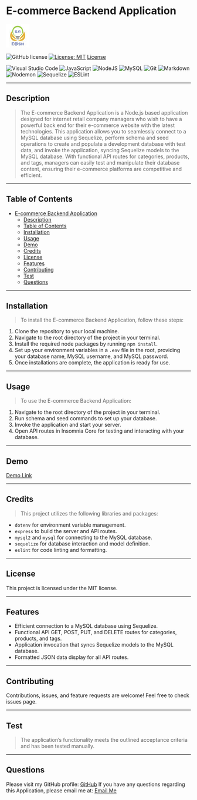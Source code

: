 # E-commerce Backend Application

![E@sh](./files/Favicon.ico)

![GitHub license](https://img.shields.io/badge/license-MIT-blue.svg)
[![License: MIT](https://img.shields.io/badge/License-MIT-yellow.svg)](https://opensource.org/licenses/MIT)
[License](#license)

![Visual Studio Code](https://img.shields.io/badge/Visual%20Studio%20Code-0078d7.svg?style=for-the-badge&logo=visual-studio-code&logoColor=white)
![JavaScript](https://img.shields.io/badge/javascript-%23323330.svg?style=for-the-badge&logo=javascript&logoColor=%23F7DF1E)
![NodeJS](https://img.shields.io/badge/node.js-6DA55F?style=for-the-badge&logo=node.js&logoColor=white)
![MySQL](https://img.shields.io/badge/mysql-%2300f.svg?style=for-the-badge&logo=mysql&logoColor=white)
![Git](https://img.shields.io/badge/git-%23F05033.svg?style=for-the-badge&logo=git&logoColor=white)
![Markdown](https://img.shields.io/badge/markdown-%23000000.svg?style=for-the-badge&logo=markdown&logoColor=white)
![Nodemon](https://img.shields.io/badge/NODEMON-%23323330.svg?style=for-the-badge&logo=nodemon&logoColor=%BBDEAD)
![Sequelize](https://img.shields.io/badge/Sequelize-52B0E7?style=for-the-badge&logo=Sequelize&logoColor=white)
![ESLint](https://img.shields.io/badge/ESLint-4B3263?style=for-the-badge&logo=eslint&logoColor=white)

---

## Description
> The E-commerce Backend Application is a Node.js based application designed for internet retail company managers who wish to have a powerful back end for their e-commerce website with the latest technologies. This application allows you to seamlessly connect to a MySQL database using Sequelize, perform schema and seed operations to create and populate a development database with test data, and invoke the application, syncing Sequelize models to the MySQL database. With functional API routes for categories, products, and tags, managers can easily test and manipulate their database content, ensuring their e-commerce platforms are competitive and efficient.

---

## Table of Contents

- [E-commerce Backend Application](#e-commerce-backend-application)
  - [Description](#description)
  - [Table of Contents](#table-of-contents)
  - [Installation](#installation)
  - [Usage](#usage)
  - [Demo](#demo)
  - [Credits](#credits)
  - [License](#license)
  - [Features](#features)
  - [Contributing](#contributing)
  - [Test](#test)
  - [Questions](#questions)

---

## Installation
> To install the E-commerce Backend Application, follow these steps:

1. Clone the repository to your local machine.
2. Navigate to the root directory of the project in your terminal.
3. Install the required node packages by running `npm install`.
4. Set up your environment variables in a `.env` file in the root, providing your database name, MySQL username, and MySQL password.
5. Once installations are complete, the application is ready for use.

---

## Usage
> To use the E-commerce Backend Application:

1. Navigate to the root directory of the project in your terminal.
2. Run schema and seed commands to set up your database.
3. Invoke the application and start your server.
4. Open API routes in Insomnia Core for testing and interacting with your database.

---

## Demo

[Demo Link](https://drive.google.com/file/d/1wmZLj5UXqoNQxuH4UNptL-4CLSycdAZK/view)

---

## Credits
> This project utilizes the following libraries and packages:
- `dotenv` for environment variable management.
- `express` to build the server and API routes.
- `mysql2` and `mysql` for connecting to the MySQL database.
- `sequelize` for database interaction and model definition.
- `eslint` for code linting and formatting.

---

## License
This project is licensed under the MIT license.

---

## Features
- Efficient connection to a MySQL database using Sequelize.
- Functional API GET, POST, PUT, and DELETE routes for categories, products, and tags.
- Application invocation that syncs Sequelize models to the MySQL database.
- Formatted JSON data display for all API routes.

---

## Contributing
Contributions, issues, and feature requests are welcome! Feel free to check issues page.

---

## Test
> The application’s functionality meets the outlined acceptance criteria and has been tested manually.

---

## Questions
Please visit my GitHub profile:
[GitHub](https://github.com/EhsanAsh)
If you have any questions regarding this Application, please email me at:
[Email Me](ehsan.ashrafipour@gmail.com)
